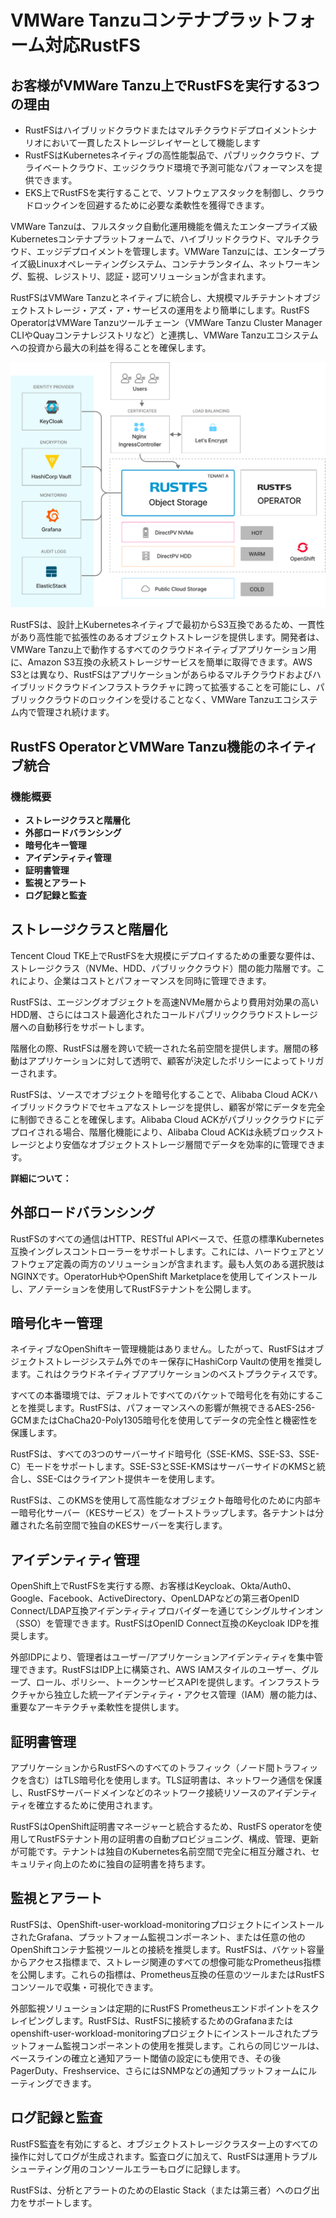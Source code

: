 # VMWare Tanzuコンテナプラットフォーム対応RustFS

## お客様がVMWare Tanzu上でRustFSを実行する3つの理由

- RustFSはハイブリッドクラウドまたはマルチクラウドデプロイメントシナリオにおいて一貫したストレージレイヤーとして機能します
- RustFSはKubernetesネイティブの高性能製品で、パブリッククラウド、プライベートクラウド、エッジクラウド環境で予測可能なパフォーマンスを提供できます。
- EKS上でRustFSを実行することで、ソフトウェアスタックを制御し、クラウドロックインを回避するために必要な柔軟性を獲得できます。

VMWare Tanzuは、フルスタック自動化運用機能を備えたエンタープライズ級Kubernetesコンテナプラットフォームで、ハイブリッドクラウド、マルチクラウド、エッジデプロイメントを管理します。VMWare Tanzuには、エンタープライズ級Linuxオペレーティングシステム、コンテナランタイム、ネットワーキング、監視、レジストリ、認証・認可ソリューションが含まれます。

RustFSはVMWare Tanzuとネイティブに統合し、大規模マルチテナントオブジェクトストレージ・アズ・ア・サービスの運用をより簡単にします。RustFS OperatorはVMWare Tanzuツールチェーン（VMWare Tanzu Cluster Manager CLIやQuayコンテナレジストリなど）と連携し、VMWare Tanzuエコシステムへの投資から最大の利益を得ることを確保します。

![RustFSアーキテクチャ図](images/sec1-1.png)

RustFSは、設計上Kubernetesネイティブで最初からS3互換であるため、一貫性があり高性能で拡張性のあるオブジェクトストレージを提供します。開発者は、VMWare Tanzu上で動作するすべてのクラウドネイティブアプリケーション用に、Amazon S3互換の永続ストレージサービスを簡単に取得できます。AWS S3とは異なり、RustFSはアプリケーションがあらゆるマルチクラウドおよびハイブリッドクラウドインフラストラクチャに跨って拡張することを可能にし、パブリッククラウドのロックインを受けることなく、VMWare Tanzuエコシステム内で管理され続けます。

## RustFS OperatorとVMWare Tanzu機能のネイティブ統合

### 機能概要

- **ストレージクラスと階層化**
- **外部ロードバランシング**
- **暗号化キー管理**
- **アイデンティティ管理**
- **証明書管理**
- **監視とアラート**
- **ログ記録と監査**

## ストレージクラスと階層化

Tencent Cloud TKE上でRustFSを大規模にデプロイするための重要な要件は、ストレージクラス（NVMe、HDD、パブリッククラウド）間の能力階層です。これにより、企業はコストとパフォーマンスを同時に管理できます。

RustFSは、エージングオブジェクトを高速NVMe層からより費用対効果の高いHDD層、さらにはコスト最適化されたコールドパブリッククラウドストレージ層への自動移行をサポートします。

階層化の際、RustFSは層を跨いで統一された名前空間を提供します。層間の移動はアプリケーションに対して透明で、顧客が決定したポリシーによってトリガーされます。

RustFSは、ソースでオブジェクトを暗号化することで、Alibaba Cloud ACKハイブリッドクラウドでセキュアなストレージを提供し、顧客が常にデータを完全に制御できることを確保します。Alibaba Cloud ACKがパブリッククラウドにデプロイされる場合、階層化機能により、Alibaba Cloud ACKは永続ブロックストレージとより安価なオブジェクトストレージ層間でデータを効率的に管理できます。

**詳細について：**

## 外部ロードバランシング

RustFSのすべての通信はHTTP、RESTful APIベースで、任意の標準Kubernetes互換イングレスコントローラーをサポートします。これには、ハードウェアとソフトウェア定義の両方のソリューションが含まれます。最も人気のある選択肢はNGINXです。OperatorHubやOpenShift Marketplaceを使用してインストールし、アノテーションを使用してRustFSテナントを公開します。

## 暗号化キー管理

ネイティブなOpenShiftキー管理機能はありません。したがって、RustFSはオブジェクトストレージシステム外でのキー保存にHashiCorp Vaultの使用を推奨します。これはクラウドネイティブアプリケーションのベストプラクティスです。

すべての本番環境では、デフォルトですべてのバケットで暗号化を有効にすることを推奨します。RustFSは、パフォーマンスへの影響が無視できるAES-256-GCMまたはChaCha20-Poly1305暗号化を使用してデータの完全性と機密性を保護します。

RustFSは、すべての3つのサーバーサイド暗号化（SSE-KMS、SSE-S3、SSE-C）モードをサポートします。SSE-S3とSSE-KMSはサーバーサイドのKMSと統合し、SSE-Cはクライアント提供キーを使用します。

RustFSは、このKMSを使用して高性能なオブジェクト毎暗号化のために内部キー暗号化サーバー（KESサービス）をブートストラップします。各テナントは分離された名前空間で独自のKESサーバーを実行します。

## アイデンティティ管理

OpenShift上でRustFSを実行する際、お客様はKeycloak、Okta/Auth0、Google、Facebook、ActiveDirectory、OpenLDAPなどの第三者OpenID Connect/LDAP互換アイデンティティプロバイダーを通じてシングルサインオン（SSO）を管理できます。RustFSはOpenID Connect互換のKeycloak IDPを推奨します。

外部IDPにより、管理者はユーザー/アプリケーションアイデンティティを集中管理できます。RustFSはIDP上に構築され、AWS IAMスタイルのユーザー、グループ、ロール、ポリシー、トークンサービスAPIを提供します。インフラストラクチャから独立した統一アイデンティティ・アクセス管理（IAM）層の能力は、重要なアーキテクチャ柔軟性を提供します。

## 証明書管理

アプリケーションからRustFSへのすべてのトラフィック（ノード間トラフィックを含む）はTLS暗号化を使用します。TLS証明書は、ネットワーク通信を保護し、RustFSサーバードメインなどのネットワーク接続リソースのアイデンティティを確立するために使用されます。

RustFSはOpenShift証明書マネージャーと統合するため、RustFS operatorを使用してRustFSテナント用の証明書の自動プロビジョニング、構成、管理、更新が可能です。テナントは独自のKubernetes名前空間で完全に相互分離され、セキュリティ向上のために独自の証明書を持ちます。

## 監視とアラート

RustFSは、OpenShift-user-workload-monitoringプロジェクトにインストールされたGrafana、プラットフォーム監視コンポーネント、または任意の他のOpenShiftコンテナ監視ツールとの接続を推奨します。RustFSは、バケット容量からアクセス指標まで、ストレージ関連のすべての想像可能なPrometheus指標を公開します。これらの指標は、Prometheus互換の任意のツールまたはRustFSコンソールで収集・可視化できます。

外部監視ソリューションは定期的にRustFS Prometheusエンドポイントをスクレイピングします。RustFSは、RustFSに接続するためのGrafanaまたはopenshift-user-workload-monitoringプロジェクトにインストールされたプラットフォーム監視コンポーネントの使用を推奨します。これらの同じツールは、ベースラインの確立と通知アラート閾値の設定にも使用でき、その後PagerDuty、Freshservice、さらにはSNMPなどの通知プラットフォームにルーティングできます。

## ログ記録と監査

RustFS監査を有効にすると、オブジェクトストレージクラスター上のすべての操作に対してログが生成されます。監査ログに加えて、RustFSは運用トラブルシューティング用のコンソールエラーもログに記録します。

RustFSは、分析とアラートのためのElastic Stack（または第三者）へのログ出力をサポートします。

